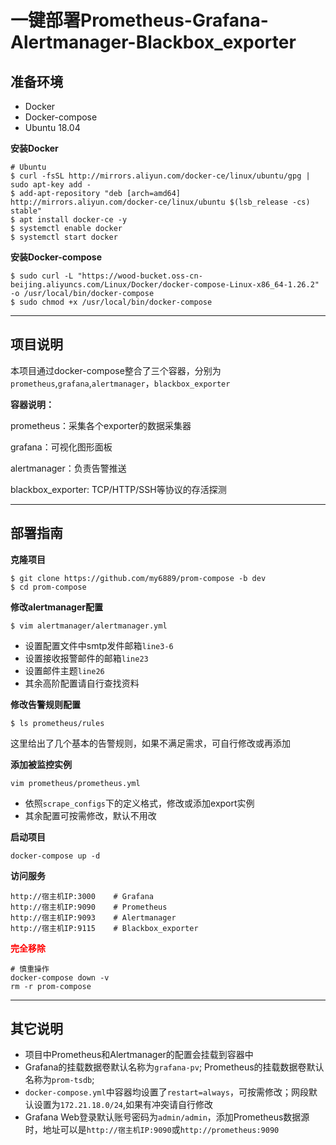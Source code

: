 # 一键部署Prometheus-Grafana-Alertmanager-Blackbox_exporter

## 准备环境

* Docker
* Docker-compose
* Ubuntu 18.04

**安装Docker**

```
# Ubuntu
$ curl -fsSL http://mirrors.aliyun.com/docker-ce/linux/ubuntu/gpg | sudo apt-key add -
$ add-apt-repository "deb [arch=amd64] http://mirrors.aliyun.com/docker-ce/linux/ubuntu $(lsb_release -cs) stable"
$ apt install docker-ce -y
$ systemctl enable docker
$ systemctl start docker
```

**安装Docker-compose**

```
$ sudo curl -L "https://wood-bucket.oss-cn-beijing.aliyuncs.com/Linux/Docker/docker-compose-Linux-x86_64-1.26.2" -o /usr/local/bin/docker-compose
$ sudo chmod +x /usr/local/bin/docker-compose
```

---

## 项目说明
本项目通过docker-compose整合了三个容器，分别为`prometheus`,`grafana`,`alertmanager`，`blackbox_exporter`

**容器说明：**

prometheus：采集各个exporter的数据采集器

grafana：可视化图形面板

alertmanager：负责告警推送

blackbox_exporter: TCP/HTTP/SSH等协议的存活探测

---

## 部署指南

**克隆项目**

```
$ git clone https://github.com/my6889/prom-compose -b dev
$ cd prom-compose
```

**修改alertmanager配置**

```
$ vim alertmanager/alertmanager.yml
```

* 设置配置文件中smtp发件邮箱`line3-6`
* 设置接收报警邮件的邮箱`line23`
* 设置邮件主题`line26`
* 其余高阶配置请自行查找资料

**修改告警规则配置**

```
$ ls prometheus/rules
```

这里给出了几个基本的告警规则，如果不满足需求，可自行修改或再添加

**添加被监控实例**

```
vim prometheus/prometheus.yml
```

* 依照`scrape_configs`下的定义格式，修改或添加export实例
* 其余配置可按需修改，默认不用改

**启动项目**

```
docker-compose up -d 
```

**访问服务**

```
http://宿主机IP:3000    # Grafana
http://宿主机IP:9090    # Prometheus
http://宿主机IP:9093    # Alertmanager
http://宿主机IP:9115    # Blackbox_exporter
```

<font color=#FF0000 >**完全移除**</font> 

```
# 慎重操作
docker-compose down -v 
rm -r prom-compose
```

---



## 其它说明

* 项目中Prometheus和Alertmanager的配置会挂载到容器中
* Grafana的挂载数据卷默认名称为`grafana-pv`; Prometheus的挂载数据卷默认名称为`prom-tsdb`; 
* `docker-compose.yml`中容器均设置了`restart=always`，可按需修改；网段默认设置为`172.21.18.0/24`,如果有冲突请自行修改
* Grafana Web登录默认账号密码为`admin/admin`，添加Prometheus数据源时，地址可以是`http://宿主机IP:9090`或`http://prometheus:9090`


